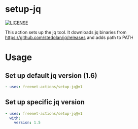 # setup-jq
[![LICENSE](https://img.shields.io/github/license/freenet-actions/setup-jq)](https://github.com/freenet-actions/setup-jq/blob/main/LICENSE)

This action sets up the jq tool. It downloads jq binaries from https://github.com/stedolan/jq/releases and adds path to PATH

   
# Usage
## Set up default jq version (1.6)
```yaml
- uses: freenet-actions/setup-jq@v1
```
## Set up specific jq version
```yaml
- uses: freenet-actions/setup-jq@v1
  with:
    version: 1.5
```
